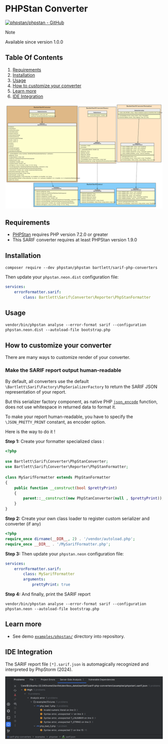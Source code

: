 <!-- markdownlint-disable MD013 -->
# PHPStan Converter

[![phpstan/phpstan - GitHub](https://gh-card.dev/repos/phpstan/phpstan.svg?fullname=)](https://github.com/phpstan/phpstan)

> [!NOTE]
>
> Available since version 1.0.0

## Table Of Contents

1. [Requirements](#requirements)
2. [Installation](#installation)
3. [Usage](#usage)
4. [How to customize your converter](#how-to-customize-your-converter)
5. [Learn more](#learn-more)
6. [IDE Integration](#ide-integration)

![phpstan converter](../assets/images/converter-phpstan.graphviz.svg)

## Requirements

* [PHPStan][phpstan] requires PHP version 7.2.0 or greater
* This SARIF converter requires at least PHPStan version 1.9.0

## Installation

```shell
composer require --dev phpstan/phpstan bartlett/sarif-php-converters
```

Then update your `phpstan.neon.dist` configuration file:

```yaml
services:
    errorFormatter.sarif:
        class: Bartlett\Sarif\Converter\Reporter\PhpStanFormatter
```

## Usage

```shell
vendor/bin/phpstan analyse --error-format sarif --configuration phpstan.neon.dist --autoload-file bootstrap.php
```

## How to customize your converter

There are many ways to customize render of your converter.

### Make the SARIF report output human-readable

By default, all converters use the default `\Bartlett\Sarif\Factory\PhpSerializerFactory`
to return the SARIF JSON representation of your report.

But this serializer factory component, as native PHP [`json_encode`][json-encode] function,
does not use whitespace in returned data to format it.

To make your report human-readable, you have to specify the `\JSON_PRETTY_PRINT` constant, as encoder option.

Here is the way to do it !

**Step 1:** Create your formatter specialized class :

```php
<?php

use Bartlett\Sarif\Converter\PhpStanConverter;
use Bartlett\Sarif\Converter\Reporter\PhpStanFormatter;

class MySarifFormatter extends PhpStanFormatter
{
    public function __construct(bool $prettyPrint)
    {
        parent::__construct(new PhpStanConverter(null , $prettyPrint));
    }
}
```

**Step 2:** Create your own class loader to register custom serializer and converter (if any)

```php
<?php
require_once dirname(__DIR__, 2) . '/vendor/autoload.php';
require_once __DIR__ . '/MySarifFormatter.php';
```

**Step 3:** Then update your `phpstan.neon` configuration file:

```yaml
services:
    errorFormatter.sarif:
        class: MySarifFormatter
        arguments:
            prettyPrint: true
```

**Step 4:** And finally, print the SARIF report

```shell
vendor/bin/phpstan analyse --error-format sarif --configuration phpstan.neon --autoload-file bootstrap.php
```

## Learn more

* See demo [`examples/phpstan/`][example-folder] directory into repository.

## IDE Integration

The SARIF report file `[*].sarif.json` is automagically recognized and interpreted by PhpStorm (2024).

![PHPStorm integration](../assets/images/phpstorm-phpstan.png)

[example-folder]: https://github.com/llaville/sarif-php-sdk/blob/1.0/examples/phpstan/
[json-encode]: https://www.php.net/manual/en/function.json-encode
[phpstan]: https://github.com/phpstan/phpstan
